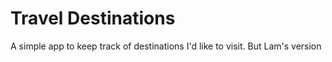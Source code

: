 # Travel Destinations

A simple app to keep track of destinations I'd like to visit.
But Lam's version
